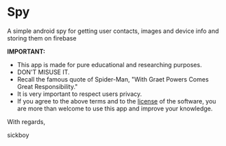 # Spy

A simple android spy for getting user contacts, images and device info and storing them on firebase

**IMPORTANT:** 

- This app is made for pure educational and researching purposes.
- DON'T MISUSE IT.
- Recall the famous quote of Spider-Man, "With Graet Powers Comes Great Responsibility." 
- It is very important to respect users privacy. 
- If you agree to the above terms and to the [license](LICENSE) of the software, you are more than welcome to use this app and improve your knowledge.

With regards,

sickboy
